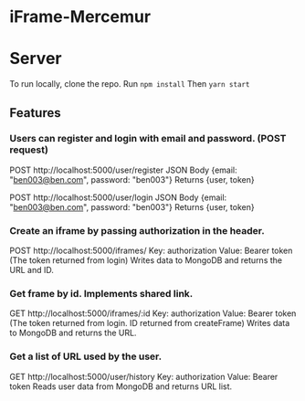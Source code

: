 # iFrame-Mercemur

# Server

To run locally, clone the repo.
Run <code>npm install</code>
Then <code>yarn start</code>

## Features

### Users can register and login with email and password. (POST request)

POST http://localhost:5000/user/register
JSON Body {email: "ben003@ben.com", password: "ben003"}
Returns {user, token}

POST http://localhost:5000/user/login
JSON Body {email: "ben003@ben.com", password: "ben003"}
Returns {user, token}

### Create an iframe by passing authorization in the header.

POST http://localhost:5000/iframes/
Key: authorization
Value: Bearer token
(The token returned from login)
Writes data to MongoDB and returns the URL and ID.


### Get frame by id. Implements shared link.

GET http://localhost:5000/iframes/:id
Key: authorization
Value: Bearer token
(The token returned from login. ID returned from createFrame)
Writes data to MongoDB and returns the URL.


### Get a list of URL used by the user.

GET http://localhost:5000/user/history
Key: authorization
Value: Bearer token
Reads user data from MongoDB and returns URL list.
